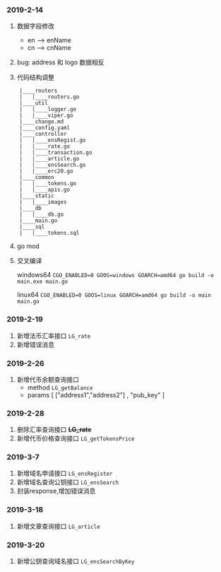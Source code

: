 ### 2019-2-14 

1. 数据字段修改

    - en --> enName
    - cn --> cnName

2. bug: address 和 logo 数据相反
3. 代码结构调整
```
    |____routers
    |   |____routers.go
    |____util
    |   |____logger.go
    |   |____viper.go
    |____change.md
    |____config.yaml
    |____controller
    |   |____ensRegist.go
    |   |____rate.go
    |   |____transaction.go
    |   |____article.go
    |   |____ensSearch.go
    |   |____erc20.go
    |____common
    |   |____tokens.go
    |   |____apis.go
    |____static
    |   |____images
    |____db
    |   |____db.go
    |____main.go
    |____sql
    |   |____tokens.sql
```

4. go mod
5. 交叉编译

    windows64 `CGO_ENABLED=0 GOOS=windows GOARCH=amd64 go build -o main.exe main.go`

    linux64 `CGO_ENABLED=0 GOOS=linux GOARCH=amd64 go build -o main main.go`


### 2019-2-19

1. 新增法币汇率接口 `LG_rate`
2. 新增错误消息


### 2019-2-26

1. 新增代币余额查询接口 
    -   method `LG_getBalance`
    -   params [ ["address1","address2"] , "pub_key" ]
    
### 2019-2-28

1. 删除汇率查询接口 **~~LG_rate~~**
2. 新增代币价格查询接口 `LG_getTokensPrice`
    
### 2019-3-7

1. 新增域名申请接口 `LG_ensRegister`
2. 新增域名查询公钥接口 `LG_ensSearch`
3. 封装response,增加错误消息

### 2019-3-18

1. 新增文章查询接口 `LG_article`

### 2019-3-20

1. 新增公钥查询域名接口 `LG_ensSearchByKey`
